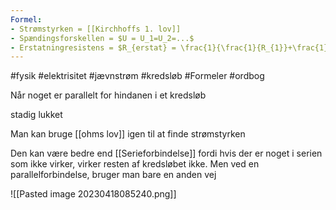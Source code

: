 ```yaml
---
Formel:
- Strømstyrken = [[Kirchhoffs 1. lov]]
- Spændingsforskellen = $U = U_1=U_2=...$
- Erstatningresistens = $R_{erstat} = \frac{1}{\frac{1}{R_{1}}+\frac{1}{R_{2}}+\dots}$
---
```

#fysik #elektrisitet #jævnstrøm #kredsløb #Formeler #ordbog 

Når noget er parallelt for hindanen i et kredsløb

stadig lukket

Man kan bruge [[ohms lov]] igen til at finde strømstyrken

Den kan være bedre end [[Serieforbindelse]] fordi hvis der er noget i serien som ikke virker, virker resten af kredsløbet ikke. Men ved en parallelforbindelse, bruger man bare en anden vej

![[Pasted image 20230418085240.png]]
